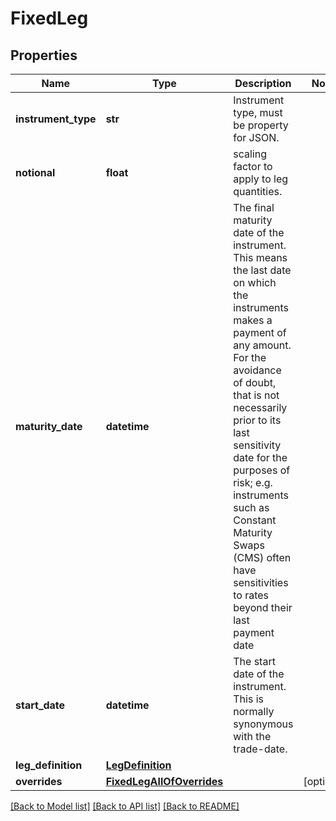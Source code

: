 # FixedLeg

## Properties
Name | Type | Description | Notes
------------ | ------------- | ------------- | -------------
**instrument_type** | **str** | Instrument type, must be property for JSON. | 
**notional** | **float** | scaling factor to apply to leg quantities. | 
**maturity_date** | **datetime** | The final maturity date of the instrument. This means the last date on which the instruments makes a payment of any amount.              For the avoidance of doubt, that is not necessarily prior to its last sensitivity date for the purposes of risk; e.g. instruments such as              Constant Maturity Swaps (CMS) often have sensitivities to rates beyond their last payment date | 
**start_date** | **datetime** | The start date of the instrument. This is normally synonymous with the trade-date. | 
**leg_definition** | [**LegDefinition**](LegDefinition.md) |  | 
**overrides** | [**FixedLegAllOfOverrides**](FixedLegAllOfOverrides.md) |  | [optional] 

[[Back to Model list]](../README.md#documentation-for-models) [[Back to API list]](../README.md#documentation-for-api-endpoints) [[Back to README]](../README.md)


